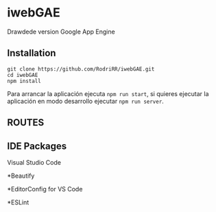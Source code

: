 # iwebGAE

Drawdede version Google App Engine

## Installation

```
git clone https://github.com/RodriRR/iwebGAE.git
cd iwebGAE
npm install
```
Para arrancar la aplicación ejecuta `npm run start`, si quieres ejecutar la aplicación en modo desarrollo ejecutar `npm run server`.

## ROUTES

## IDE Packages

Visual Studio Code


*Beautify

*EditorConfig for VS Code

*ESLint
